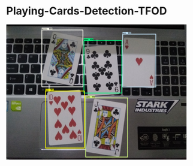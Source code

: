 # Playing-Cards-Detection-TFOD
<img width="481" alt="Screen Shot 2019-03-29 at 12 24 08 AM" src="https://github.com/vaidande/Playing-Cards-Detection-TFOD/blob/a2ecd15638317a5302e1d1c20146c5bad9a6f629/cards2_detected.png">
